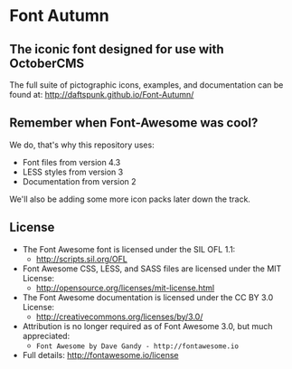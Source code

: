 # Font Autumn

## The iconic font designed for use with OctoberCMS

The full suite of pictographic icons, examples, and documentation can be found at:
http://daftspunk.github.io/Font-Autumn/

## Remember when Font-Awesome was cool?

We do, that's why this repository uses:

* Font files from version 4.3
* LESS styles from version 3
* Documentation from version 2

We'll also be adding some more icon packs later down the track.

## License

- The Font Awesome font is licensed under the SIL OFL 1.1:
  - http://scripts.sil.org/OFL
- Font Awesome CSS, LESS, and SASS files are licensed under the MIT License:
  - http://opensource.org/licenses/mit-license.html
- The Font Awesome documentation is licensed under the CC BY 3.0 License:
  - http://creativecommons.org/licenses/by/3.0/
- Attribution is no longer required as of Font Awesome 3.0, but much appreciated:
  - `Font Awesome by Dave Gandy - http://fontawesome.io`
- Full details: http://fontawesome.io/license